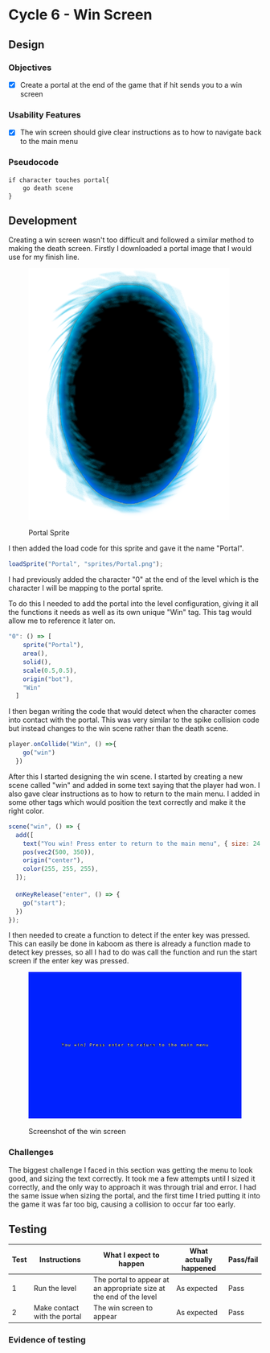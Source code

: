 # Cycle 6 - Win Screen

## Design

### Objectives

* [x] Create a portal at the end of the game that if hit sends you to a win screen

### Usability Features

* [x] The win screen should give clear instructions as to how to navigate back to the main menu

### Pseudocode

```
if character touches portal{
    go death scene
}

```

## Development

Creating a win screen wasn't too difficult and followed a similar method to making the death screen. Firstly I downloaded a portal image that I would use for my finish line.&#x20;

<figure><img src="../.gitbook/assets/image (6).png" alt=""><figcaption><p>Portal Sprite</p></figcaption></figure>

I then added the load code for this sprite and gave it the name "Portal".

```javascript
loadSprite("Portal", "sprites/Portal.png");
```

I had previously added the character "0" at the end of the level which is the character I will be mapping to the portal sprite.

To do this I needed to add the portal into the level configuration, giving it all the functions it needs as well as its own unique "Win" tag. This tag would allow me to reference it later on.

```javascript
"0": () => [
    sprite("Portal"),
    area(),
    solid(),
    scale(0.5,0.5),
    origin("bot"),
    "Win"
  ]
```

I then began writing the code that would detect when the character comes into contact with the portal. This was very similar to the spike collision code but instead changes to the win scene rather than the death scene.

```javascript
player.onCollide("Win", () =>{
    go("win")
  })
```

After this I started designing the win scene. I started by creating a new scene called "win" and added in some text saying that the player had won. I also gave clear instructions as to how to return to the main menu. I added in some other tags which would position the text correctly and make it the right color.&#x20;

```javascript
scene("win", () => {
  add([
    text("You win! Press enter to return to the main menu", { size: 24 }),
    pos(vec2(500, 350)),
    origin("center"),
    color(255, 255, 255),
  ]);

  onKeyRelease("enter", () => {
    go("start");
  })
});
```

I then needed to create a function to detect if the enter key was pressed. This can easily be done in kaboom as there is already a function made to detect key presses, so all I had to do was call the function and run the start screen if the enter key was pressed.

<figure><img src="../.gitbook/assets/image.png" alt=""><figcaption><p>Screenshot of the win screen</p></figcaption></figure>

### Challenges

The biggest challenge I faced in this section was getting the menu to look good, and sizing the text correctly. It took me a few attempts until I sized it correctly, and the only way to approach it was through trial and error. I had the same issue when sizing the portal, and the first time I tried putting it into the game it was far too big, causing a collision to occur far too early.&#x20;

## Testing

| Test | Instructions                 | What I expect to happen                                             | What actually happened | Pass/fail |
| ---- | ---------------------------- | ------------------------------------------------------------------- | ---------------------- | --------- |
| 1    | Run the level                | The portal to appear at an appropriate size at the end of the level | As expected            | Pass      |
| 2    | Make contact with the portal | The win screen to appear                                            | As expected            | Pass      |

### Evidence of testing

